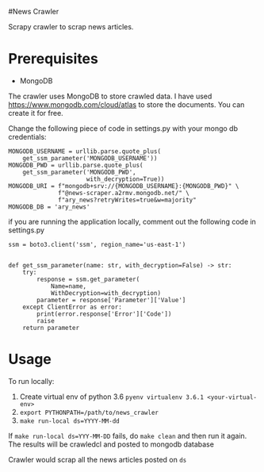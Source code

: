 #News Crawler

Scrapy crawler to scrap news articles. 

# Prerequisites

- MongoDB

The crawler uses MongoDB to store crawled data. I have used  https://www.mongodb.com/cloud/atlas
to store the documents. You can create it for free. 

Change the following piece of code in settings.py with your mongo db credentials: 

```
MONGODB_USERNAME = urllib.parse.quote_plus(
    get_ssm_parameter('MONGODB_USERNAME'))
MONGODB_PWD = urllib.parse.quote_plus(
    get_ssm_parameter('MONGODB_PWD',
                      with_decryption=True))
MONGODB_URI = f"mongodb+srv://{MONGODB_USERNAME}:{MONGODB_PWD}" \
              f"@news-scraper.a2rmv.mongodb.net/" \
              f"ary_news?retryWrites=true&w=majority"
MONGODB_DB = 'ary_news'
```

if you are running the application locally, 
comment out the following code in settings.py

```
ssm = boto3.client('ssm', region_name='us-east-1')


def get_ssm_parameter(name: str, with_decryption=False) -> str:
    try:
        response = ssm.get_parameter(
            Name=name,
            WithDecryption=with_decryption)
        parameter = response['Parameter']['Value']
    except ClientError as error:
        print(error.response['Error']['Code'])
        raise
    return parameter
```

# Usage

To run locally: 

1. Create virtual env of python 3.6 ```pyenv virtualenv 3.6.1 <your-virtual-env>```
2. ```export PYTHONPATH=/path/to/news_crawler```
3. ```make run-local ds=YYYY-MM-dd```

If ```make run-local ds=YYY-MM-DD``` fails, do ```make clean``` and then run it again.
The results will be crawledcl and posted to mongodb database

Crawler would scrap all the news articles posted on ```ds```